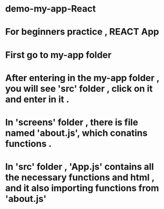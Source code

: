 # demo-my-app-React
# For beginners practice , REACT App
# First go to my-app folder
# After entering in the my-app folder , you will see 'src' folder , click on it and enter in it .
# In 'screens' folder , there is file named 'about.js', which conatins functions .
# In 'src' folder , 'App.js' contains all the necessary functions and html , and it also importing functions from 'about.js'
